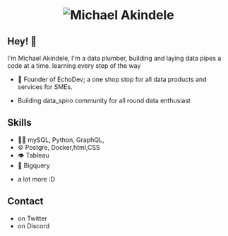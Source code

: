 <h1 align="center">
  <img src="https://raw.githubusercontent.com/echooed/martonlederer/test-svg/name.svg" alt="Michael Akindele" />
</h1>


## Hey! 👋
I'm Michael Akindele, I'm a data plumber, building and laying data pipes a code at a time. learning every step of the way

- 🦔 Founder of EchoDev; a one shop stop for all data products and services for SMEs.

+ Building data_spiro community for all round data enthusiast

## Skills
- 👨‍💻 mySQL, Python, GraphQL,
- ⚙️ Postgre, Docker,html,CSS
- 👁️ Tableau
- 💽 Bigquery
+ a lot more :D

## Contact
-  on Twitter
- on Discord
